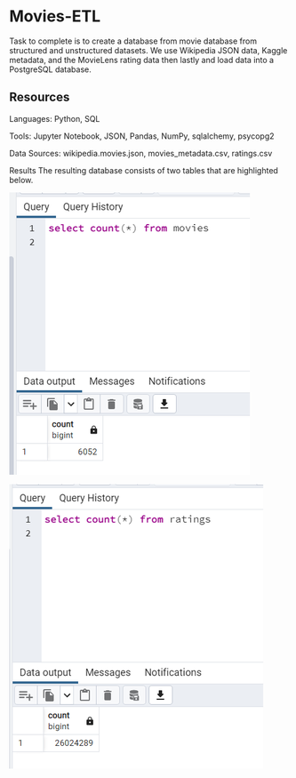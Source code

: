 # Movies-ETL

Task to complete is to create a database from movie database from structured and unstructured datasets. We use 
Wikipedia JSON data, Kaggle metadata, and the MovieLens rating data then lastly and load data into a PostgreSQL database.

## Resources

Languages: Python, SQL

Tools: Jupyter Notebook, JSON, Pandas, NumPy, sqlalchemy, psycopg2

Data Sources: wikipedia.movies.json, movies_metadata.csv, ratings.csv

Results
The resulting database consists of two tables that are highlighted below.

![alt text](https://github.com/brivasbravo/Movies-ETL/blob/main/Resources/movies_query.png)

![alt text](https://github.com/brivasbravo/Movies-ETL/blob/main/Resources/ratings_query.png)

